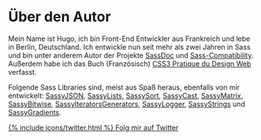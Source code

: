 
# Über den Autor

Mein Name ist Hugo, ich bin Front-End Entwickler aus Frankreich und lebe in Berlin, Deutschland. Ich entwickle nun seit mehr als zwei Jahren in Sass und bin unter anderem Autor der Projekte [SassDoc](http://sassdoc.com) und [Sass-Compatibility](http://sass-compatibility.github.io). Außerdem habe ich das Buch (Französisch) [CSS3 Pratique du Design Web](http://www.amazon.fr/dp/2212140231) verfasst.

Folgende Sass Libraries sind, meist aus Spaß heraus, ebenfalls von mir entwickelt: [SassyJSON](https://github.com/HugoGiraudel/SassyJSON), [SassyLists](http://sassylists.com), [SassySort](https://github.com/HugoGiraudel/SassySort), [SassyCast](https://github.com/HugoGiraudel/SassyCast), [SassyMatrix](https://github.com/HugoGiraudel/SassyMatrix), [SassyBitwise](https://github.com/HugoGiraudel/SassyBitwise), [SassyIteratorsGenerators](https://github.com/HugoGiraudel/SassyIteratorsGenerators), [SassyLogger](https://github.com/HugoGiraudel/SassyLogger), [SassyStrings](https://github.com/HugoGiraudel/SassyStrings) und [SassyGradients](https://github.com/HugoGiraudel/SassyGradients).

<div class="button-wrapper">
  <a href="https://twitter.com/{{ site.twitter_username }}" target="_blank" class="button">
    {% include icons/twitter.html %}
    Folg mir auf Twitter
  </a>
</div>
